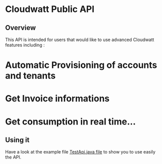 Cloudwatt Public API
====================

Overview
--------

This API is intended for users that would like to use advanced Cloudwatt features including :
# Automatic Provisioning of accounts and tenants
# Get Invoice informations
# Get consumption in real time...

Using it
--------

Have a look at the example file [TestApi.java file](../blob/master/api/src/test/java/com/cloudwatt/apis/bss/TestAPI.java) to show you to use easily the API.
